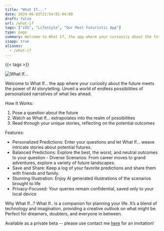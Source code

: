 ```yaml
---
title: "What If..."
date: 2024-06-03T21:54:01-04:00
draft: false
url: /what-if
tags: ["iOS", "Lifestyle", "Our Most Futuristic App"]
type: page
summary: Welcome to What If, the app where your curiosity about the future meets the power of AI storytelling. Unveil a world of endless possibilities of personalized narratives of what lies ahead...
isapp: true
aliases:
  - /what-if
---
```


{{< tags >}}

![What If...](/images/what-if-icon.png)

Welcome to What If... the app where your curiosity about the future meets the power of AI storytelling. Unveil a world of endless possibilities of personalized narratives of what lies ahead.

How It Works:

1. Pose a question about the future
2. Watch as What If... extrapolates into the realm of possibilities
3. Read through your unique stories, reflecting on the potential outcomes

Features:

- Personalized Predictions: Enter your questions and let What If... weave intricate stories about potential futures.
- Balanced Predictions: Explore the best, the worst, and neutral outcomes to your question
  - Diverse Scenarios: From career moves to grand adventures, explore a variety of future landscapes.
- Save and Share: Keep a log of your favorite predictions and share them with friends and family.
- Stunning Illustration: Enjoy AI generated illustrations of the scenarios brought to life
- Privacy-Focused: Your queries remain confidential, saved only to your local device

Why What If...?
What If.. is a companion for planning your life. It’s a blend of technology and imagination, providing a creative outlook on what might be. Perfect for dreamers, doubters, and everyone in between.

Available as a private beta -- please use contact me [here](/contact) for an invitation!
